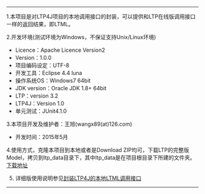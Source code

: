 ---

1.本项目是对LTP4J项目的本地调用接口的封装，可以提供和LTP在线版调用接口一样的返回结果，即LTML。

2.开发环境(测试环境为Windows，不保证支持Unix/Linux环境)
* Licence：Apache Licence Version2
* Version：1.0.0
* 项目编码设定：UTF-8
* 开发工具：Eclipse 4.4 luna
* 操作系统OS：Windows7 64bit
* JDK version：Oracle JDK 1.8+ 64bit
* LTP：version 3.2
* LTP4J：Version 1.0
* 单元测试：JUnit4.1.0

3.本项目开发及维护者：王旭(wangx89(at)126.com)
* 开发时间：2015年5月

4.使用方式，克隆本项目到本地或者是Download ZIP均可，下载LTP的完整版Model，拷贝到ltp_data目录下，其中ltp_data是在项目根目录下所建的文件夹。[下载地址](http://pan.baidu.com/share/link?shareid=1988562907&uk=2738088569#path=%252Fltp-models)

5. 详细版使用说明参见[封装LTP4J的本地LTML调用接口](http://codepub.cn/2015/05/13/%E5%B0%81%E8%A3%85LTP4J%E7%9A%84%E6%9C%AC%E5%9C%B0LTML%E8%B0%83%E7%94%A8%E6%8E%A5%E5%8F%A3/)

---